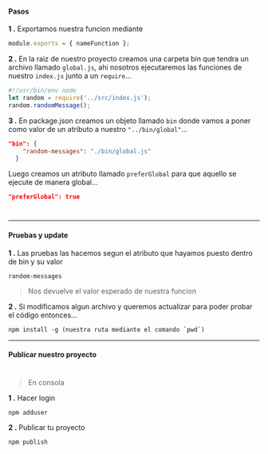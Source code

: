 #### Pasos

**1 .** Exportamos nuestra funcion mediante 
```js
module.exports = { nameFunction };
```

**2 .** En la raiz de nuestro proyecto creamos una carpeta bin que tendra un archivo llamado `global.js`, ahi nosotros ejecutaremos las funciones de nuestro `index.js` junto a un `require`...
```js
#!/usr/bin/env node
let random = require('../src/index.js');
random.randomMessage();
```

**3 .** En package.json creamos un objeto llamado `bin` donde vamos a poner como valor de un atributo a nuestro `"../bin/global"`...
```json
"bin": {
    "random-messages": "./bin/global.js"
  }
```
Luego creamos un atributo llamado `preferGlobal` para que aquello se ejecute de manera global...
```json
"preferGlobal": true
```

#
---
#### Pruebas y update
**1 .** Las pruebas las hacemos segun el atributo que hayamos puesto dentro de bin y su valor
```
random-messages
```
> Nos devuelve el valor esperado de nuestra funcion

**2 .** Si modificamos algun archivo y queremos actualizar para poder probar el código entonces...
```
npm install -g (nuestra ruta mediante el comando `pwd`)
```

---

#### Publicar nuestro proyecto
#

> En consola

**1 .** Hacer login
```
npm adduser
```

**2 .** Publicar tu proyecto
```
npm publish
```